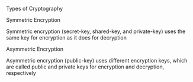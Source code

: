 Types of Cryptography

Symmetric Encryption

Symmetric encryption (secret-key, shared-key, and private-key) uses the same key for encryption as it does for decryption




Asymmetric Encryption

Asymmetric encryption (public-key) uses different encryption keys, which are called public and private keys for encryption and decryption, respectively